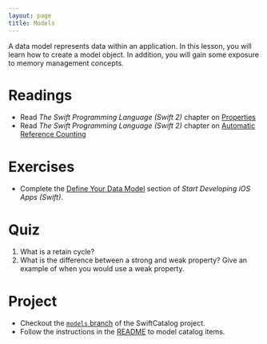 ```yaml
---
layout: page
title: Models
---
```


A data model represents data within an application. In this lesson, you will learn how to create a model object. In addition, you will gain some exposure to memory management concepts.

# Readings
- Read *The Swift Programming Language (Swift 2)* chapter on [Properties](https://developer.apple.com/library/ios/documentation/Swift/Conceptual/Swift_Programming_Language/Properties.html#//apple_ref/doc/uid/TP40014097-CH14-ID254)
- Read *The Swift Programming Language (Swift 2)* chapter on [Automatic Reference Counting](https://developer.apple.com/library/ios/documentation/Swift/Conceptual/Swift_Programming_Language/AutomaticReferenceCounting.html#//apple_ref/doc/uid/TP40014097-CH20-ID48)

# Exercises
- Complete the [Define Your Data Model](https://developer.apple.com/library/ios/referencelibrary/GettingStarted/DevelopiOSAppsSwift/Lesson6.html#//apple_ref/doc/uid/TP40015214-CH20-SW1) section of *Start Developing iOS Apps (Swift)*.

# Quiz
1. What is a retain cycle?
2. What is the difference between a strong and weak property? Give an example of when you would use a weak property.

# Project
- Checkout the [`models` branch](https://github.com/PrettySwift/SwiftCatalog/tree/models) of the SwiftCatalog project.
- Follow the instructions in the [README](https://github.com/PrettySwift/SwiftCatalog/blob/models/README.md) to model catalog items.
